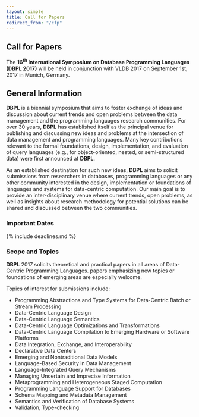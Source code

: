 ```yaml
---
layout: simple
title: Call for Papers
redirect_from: "/cfp"
---
```


## Call for Papers

The **16<sup>th</sup> International Symposium on Database Programming Languages (DBPL 2017)** will be held in conjunction with VLDB 2017 on September 1st, 2017 in Munich, Germany.

## General Information

**DBPL** is a biennial symposium that aims to foster exchange of ideas and discussion about current trends and open problems between the data management and the programming languages research communities. For over 30 years, **DBPL** has established itself as the principal venue for publishing and discussing new ideas and problems at the intersection of data management and programming languages. Many key contributions relevant to the formal foundations, design, implementation, and evaluation of query languages (e.g., for object-oriented, nested, or semi-structured data) were first announced at **DBPL**.

As an established destination for such new ideas, **DBPL** aims to solicit submissions from researchers in databases, programming languages or any other community interested in the design, implementation or foundations of languages and systems for data-centric computation. Our main goal is to provide an inter-disciplinary venue where current trends, open problems, as well as insights about research methodology for potential solutions can be shared and discussed between the two communities.

### Important Dates

{% include deadlines.md %}

### Scope and Topics

**DBPL** 2017 solicits theoretical and practical papers in all areas of Data-Centric Programming Languages. papers emphasizing new topics or foundations of emerging areas are especially welcome. 

Topics of interest for submissions include:

- Programming Abstractions and Type Systems for 
  Data-Centric Batch or Stream Processing
- Data-Centric Language Design
- Data-Centric Language Semantics
- Data-Centric Language Optimizations and Transformations
- Data-Centric Language Compilation to Emerging Hardware or 
  Software Platforms
- Data Integration, Exchange, and Interoperability
- Declarative Data Centers
- Emerging and Nontraditional Data Models
- Language-Based Security in Data Management
- Language-Integrated Query Mechanisms
- Managing Uncertain and Imprecise Information
- Metaprogramming and Heterogeneous Staged Computation
- Programming Language Support for Databases
- Schema Mapping and Metadata Management
- Semantics and Verification of Database Systems
- Validation, Type-checking
